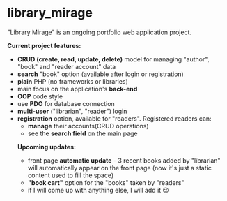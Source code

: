 # library_mirage

"Library Mirage" is an ongoing portfolio web application project.
 
<b>Current project features:</b>
    <ul>
        <li><b>CRUD (create, read, update, delete)</b> model for managing "author", "book" and "reader account" data</li>
        <li><b>search</b> "book" option (available after login or registration)</li>
        <li><b>plain</b> PHP (no frameworks or libraries)</li>
        <li>main focus on the application's <b>back-end</b></li>
        <li><b>OOP</b> code style</li>
        <li>use <b>PDO</b> for database connection</li>
        <li><b>multi-user</b> ("librarian", "reader") login</li>
        <li><b>registration</b> option, available for "readers". Registered
            readers can:
            <ul class="about">
                <li><b>manage</b> their accounts(CRUD operations)</li>
                <li>see the <b>search field</b> on the main page</li>
            </ul>    
    
<b>Upcoming updates:</b>
        <ul>
            <li>front page <b>automatic update</b> - 3 recent books added by "librarian" will automatically
                appear on the front page (now it's just a static content used to fill the space)</li>
            <li><b>"book cart"</b> option for the "books" taken by "readers"</li>
            <li>if I will come up with anything else, I will add it :wink:</li>
        </ul>
